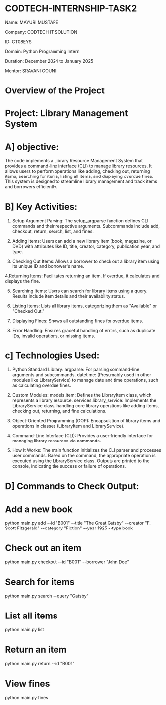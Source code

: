 # CODTECH-INTERNSHIP-TASK2
Name: MAYURI MUSTARE

Company: CODTECH IT SOLUTION

ID: CT08EYS

Domain: Python Programming Intern

Duration: December 2024 to January 2025 

Mentor: SRAVANI GOUNI

# Overview of the Project
# Project: Library Management System

# A] objective:
   The code implements a Library Resource Management System that provides a command-line interface (CLI) to manage library resources. It allows users to perform operations like adding, checking out, returning items, searching for items, listing all items, and displaying overdue fines. This system is designed to streamline library management and track items and borrowers efficiently.

# B] Key Activities:

1. Setup Argument Parsing:
The setup_argparse function defines CLI commands and their respective arguments.
Subcommands include add, checkout, return, search, list, and fines.

2. Adding Items:
Users can add a new library item (book, magazine, or DVD) with attributes like ID, title, creator, category, publication year, and type.

3. Checking Out Items:
Allows a borrower to check out a library item using its unique ID and borrower's name.

 4.Returning Items:
Facilitates returning an item. If overdue, it calculates and displays the fine.

5. Searching Items:
Users can search for library items using a query. Results include item details and their availability status.

6. Listing Items:
Lists all library items, categorizing them as "Available" or "Checked Out."

7. Displaying Fines:
Shows all outstanding fines for overdue items.

8. Error Handling:
Ensures graceful handling of errors, such as duplicate IDs, invalid operations, or missing items.

# c] Technologies Used:

1. Python Standard Library:
argparse: For parsing command-line arguments and subcommands.
datetime: (Presumably used in other modules like LibraryService) to manage date and time operations, such as calculating overdue fines.

2. Custom Modules:
models.item: Defines the LibraryItem class, which represents a library resource.
services.library_service: Implements the LibraryService class, handling core library operations like adding items, checking out, returning, and fine calculations.

3. Object-Oriented Programming (OOP):
Encapsulation of library items and operations in classes (LibraryItem and LibraryService).

4. Command-Line Interface (CLI):
Provides a user-friendly interface for managing library resources via commands.

5. How It Works:
The main function initializes the CLI parser and processes user commands.
Based on the command, the appropriate operation is executed using the LibraryService class.
Outputs are printed to the console, indicating the success or failure of operations.

# D] Commands to Check Output:

# Add a new book
python main.py add --id "B001" --title "The Great Gatsby" --creator "F. Scott Fitzgerald" --category "Fiction" --year 1925 --type book

# Check out an item
python main.py checkout --id "B001" --borrower "John Doe"

# Search for items
python main.py search --query "Gatsby"

# List all items
python main.py list

# Return an item
python main.py return --id "B001"

# View fines
python main.py fines
